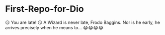 # First-Repo-for-Dio

:unamused: You are late!
:smirk: A Wizard is never late, Frodo Baggins. Nor is he early, he arrives precisely when he means to...
:joy::joy::joy::joy: